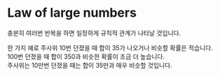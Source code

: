 # Law of large numbers  

충분히 여러번 반복을 하면 일정하게 규칙적 관계가 나타날 것입니다.

한 가지 예로 주사위 10번 던졌을 때 합이 35가 나오거나 비슷할 확률은 적습니다.  
100번 던졌을 때 합이 350과 비슷한 확률이 조금 더 높습니다.  
주사위는 10만번 던졌을 때는 합이 35만과 매우 비슷할 것입니다.
